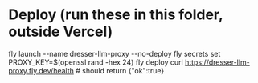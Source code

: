 # Deploy (run these in this folder, outside Vercel)
fly launch --name dresser-llm-proxy --no-deploy
fly secrets set PROXY_KEY=$(openssl rand -hex 24)
fly deploy
curl https://dresser-llm-proxy.fly.dev/health   # should return {"ok":true}
